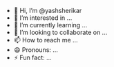 - 👋 Hi, I’m @yashsherikar
- 👀 I’m interested in ...
- 🌱 I’m currently learning ...
- 💞️ I’m looking to collaborate on ...
- 📫 How to reach me ...
- 😄 Pronouns: ...
- ⚡ Fun fact: ...

<!---
yashsherikar/yashsherikar is a ✨ special ✨ repository because its `README.md` (this file) appears on your GitHub profile.
You can click the Preview link to take a look at your changes.
--->
